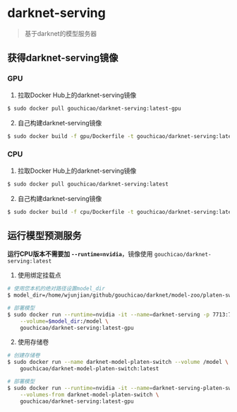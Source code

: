 # darknet-serving
> 基于darknet的模型服务器

## 获得darknet-serving镜像
### GPU
1. 拉取Docker Hub上的darknet-serving镜像
```bash
$ sudo docker pull gouchicao/darknet-serving:latest-gpu
```

2. 自己构建darknet-serving镜像
```bash
$ sudo docker build -f gpu/Dockerfile -t gouchicao/darknet-serving:latest .
```

### CPU
1. 拉取Docker Hub上的darknet-serving镜像
```bash
$ sudo docker pull gouchicao/darknet-serving:latest
```

2. 自己构建darknet-serving镜像
```bash
$ sudo docker build -f cpu/Dockerfile -t gouchicao/darknet-serving:latest .
```


## 运行模型预测服务

**运行CPU版本不需要加 `--runtime=nvidia`**，镜像使用 `gouchicao/darknet-serving:latest`

1. 使用绑定挂载点
```bash
# 使用您本机的绝对路径设置model_dir
$ model_dir=/home/wjunjian/github/gouchicao/darknet/model-zoo/platen-switch/model

# 部署模型
$ sudo docker run --runtime=nvidia -it --name=darknet-serving -p 7713:7713 \
    --volume=$model_dir:/model \
    gouchicao/darknet-serving:latest-gpu
```

2. 使用存储卷
```bash
# 创建存储卷
$ sudo docker run --name darknet-model-platen-switch --volume /model \
    gouchicao/darknet-model-platen-switch:latest

# 部署模型
$ sudo docker run --runtime=nvidia -it --name=darknet-serving-platen-switch -p 7713:7713 \
    --volumes-from darknet-model-platen-switch \
    gouchicao/darknet-serving:latest-gpu
```

